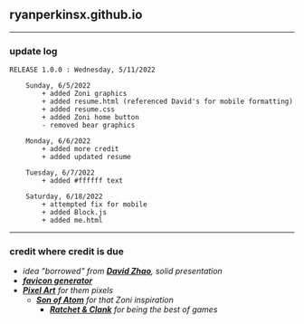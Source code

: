 ## ryanperkinsx.github.io

---

### update log
```
RELEASE 1.0.0 : Wednesday, 5/11/2022
    
    Sunday, 6/5/2022 
        + added Zoni graphics
        + added resume.html (referenced David's for mobile formatting)
        + added resume.css
        + added Zoni home button
        - removed bear graphics
        
    Monday, 6/6/2022
        + added more credit
        + added updated resume
        
    Tuesday, 6/7/2022
        + added #ffffff text
        
    Saturday, 6/18/2022 
        + attempted fix for mobile
        + added Block.js
        + added me.html
```

---

### credit where credit is due 
- *idea "borrowed" from* [***David Zhao***](https://davidzhao98.github.io/)*, solid presentation*
- [***favicon generator***](https://realfavicongenerator.net/)
- [***Pixel Art***](https://www.pixilart.com/draw) *for them pixels*
  - [***Son of Atom***](https://www.deviantart.com/sonofatom101) *for that Zoni inspiration*
    - [***Ratchet & Clank***](https://en.wikipedia.org/wiki/Ratchet_%26_Clank) *for being the best of games*